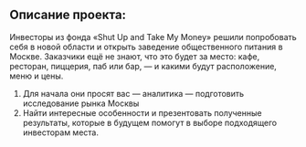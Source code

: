 <h2>Описание проекта:</h2>
Инвесторы из фонда «Shut Up and Take My Money» решили попробовать себя в новой области и открыть заведение общественного питания в Москве.
Заказчики ещё не знают, что это будет за место: кафе, ресторан, пиццерия, паб или бар, — и какими будут расположение, меню и цены.</n>

1) Для начала они просят вас — аналитика — подготовить исследование рынка Москвы
2) Найти интересные особенности и презентовать полученные результаты, которые в будущем помогут в выборе подходящего инвесторам места.
